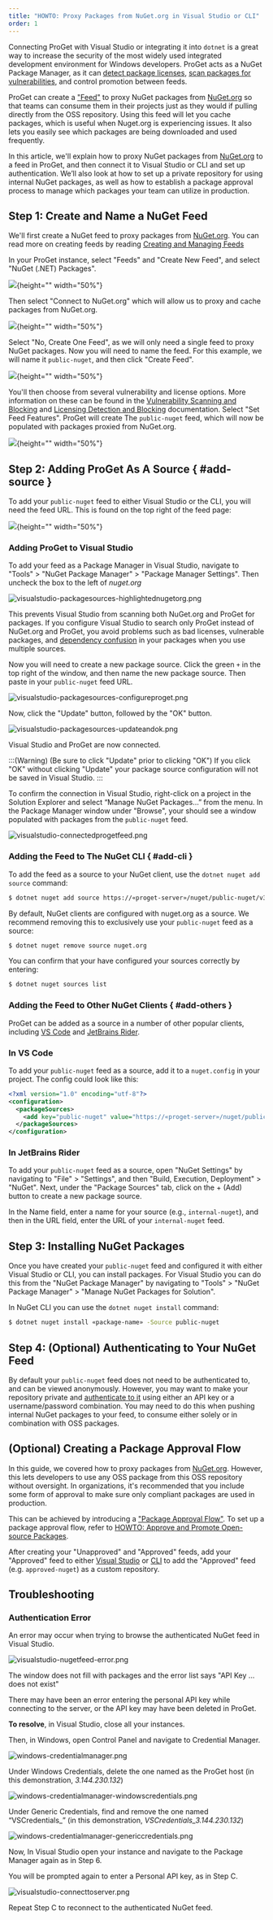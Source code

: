```yaml
---
title: "HOWTO: Proxy Packages from NuGet.org in Visual Studio or CLI"
order: 1
---
```


Connecting ProGet with Visual Studio or integrating it into `dotnet` is a great way to increase the security of the most widely used integrated development environment for Windows developers. ProGet acts as a NuGet Package Manager, as it can [detect package licenses](https://docs.inedo.com/docs/proget/sca/licenses), [scan packages for vulnerabilities](/docs/proget/sca/vulnerabilities), and control promotion between feeds.

ProGet can create a ["Feed"](/docs/proget/feeds/feed-overview) to proxy NuGet packages from [NuGet.org](https://www.nuget.org/) so that teams can consume them in their projects just as they would if pulling directly from the OSS repository. Using this feed will let you cache packages, which is useful when Nuget.org is experiencing issues. It also lets you easily see which packages are being downloaded and used frequently.

In this article, we'll explain how to proxy NuGet packages from [NuGet.org](https://www.nuget.org/) to a feed in ProGet, and then connect it to Visual Studio or CLI and set up authentication. We’ll also look at how to set up a private repository for using internal NuGet packages, as well as how to establish a package approval process to manage which packages your team can utilize in production.

## Step 1: Create and Name a NuGet Feed

We'll first create a NuGet feed to proxy packages from [NuGet.org](https://www.nuget.org/). You can read more on creating feeds by reading [Creating and Managing Feeds](/docs/proget/feeds/feed-overview#creating-and-managing-feeds)

In your ProGet instance, select "Feeds" and "Create New Feed", and select "NuGet (.NET) Packages".

![](/resources/docs/proget-newfeed-nugetselect.png){height="" width="50%"}

Then select "Connect to NuGet.org" which will allow us to proxy and cache packages from NuGet.org.

![](/resources/docs/proget-nuget-connecttoorg.png){height="" width="50%"}

Select "No, Create One Feed", as we will only need a single feed to proxy NuGet packages. Now you will need to name the feed. For this example, we will name it `public-nuget`, and then click "Create Feed".

![](/resources/docs/proget-nuget-onefeedname.png){height="" width="50%"}

You'll then choose from several vulnerability and license options. More information on these can be found in the [Vulnerability Scanning and Blocking](/docs/proget/sca/vulnerabilities) and [Licensing Detection and Blocking](https://docs.inedo.com/docs/proget/sca/licenses) documentation. Select "Set Feed Features". ProGet will create The `public-nuget` feed, which will now be populated with packages proxied from NuGet.org.

![](/resources/docs/proget-publicnuget-feed.png){height="" width="50%"}

## Step 2: Adding ProGet As A Source  { #add-source }

To add your `public-nuget` feed to either Visual Studio or the CLI, you will need the feed URL. This is found on the top right of the feed page:

![](/resources/docs/proget-nuget-public-url){height="" width="50%"}

### Adding ProGet to Visual Studio
To add your feed as a Package Manager in Visual Studio, navigate to "Tools" > "NuGet Package Manager" > "Package Manager Settings". Then uncheck the box to the left of *nuget.org*

![visualstudio-packagesources-highlightednugetorg.png](/resources/docs/visualstudio-packagesources-highlightednugetorg.png)

This prevents Visual Studio from scanning both NuGet.org and ProGet for packages. If you configure Visual Studio to search only ProGet instead of NuGet.org and ProGet, you avoid problems such as bad licenses, vulnerable packages, and [dependency confusion](https://blog.inedo.com/software-supply-chain-security/three-things) in your packages when you use multiple sources.

Now you will need to create a new package source. Click the green `+` in the top right of the window, and then name the new package source. Then paste in your `public-nuget` feed URL.

![visualstudio-packagesources-configureproget.png](/resources/docs/visualstudio-packagesources-configureproget.png)

Now, click the "Update" button, followed by the "OK" button.

![visualstudio-packagesources-updateandok.png](/resources/docs/visualstudio-packagesources-updateandok.png)

Visual Studio and ProGet are now connected.

:::(Warning) (Be sure to click "Update" prior to clicking "OK")
If you click "OK" without clicking "Update" your package source configuration will not be saved in Visual Studio.
:::

To confirm the connection in Visual Studio, right-click on a project in the Solution Explorer and select “Manage NuGet Packages…” from the menu. In the Package Manager window under "Browse", your should see a window populated with packages from the `public-nuget` feed.

![visualstudio-connectedprogetfeed.png](/resources/docs/visualstudio-connectedprogetfeed.png)

### Adding the Feed to The NuGet CLI { #add-cli }

To add the feed as a source to your NuGet client, use the `dotnet nuget add source` command:

```bash
$ dotnet nuget add source https://«proget-server»/nuget/public-nuget/v3/index.json --name public-nuget
```

By default, NuGet clients are configured with nuget.org as a source. We recommend removing this to exclusively use your `public-nuget` feed as a source:

```bash
$ dotnet nuget remove source nuget.org
```

You can confirm that your have configured your sources correctly by entering:

```bash
$ dotnet nuget sources list
```

### Adding the Feed to Other NuGet Clients { #add-others }

ProGet can be added as a source in a number of other popular clients, including [VS Code](https://code.visualstudio.com/) and [JetBrains Rider](https://www.jetbrains.com/rider/).

### In VS Code

To add your `public-nuget` feed as a source, add it to a `nuget.config` in your project. The config could look like this:

```xml
<?xml version="1.0" encoding="utf-8"?>
<configuration>
  <packageSources>
    <add key="public-nuget" value="https://«proget-server»/nuget/public-nuget/v3/index.json" />
  </packageSources>
</configuration>
```

### In JetBrains Rider

To add your `public-nuget` feed as a source, open "NuGet Settings" by navigating to "File" > "Settings", and then "Build, Execution, Deployment" > "NuGet". Next, under the "Package Sources" tab, click on the + (Add) button to create a new package source.

In the Name field, enter a name for your source (e.g., `internal-nuget`), and then in the URL field, enter the URL of your `internal-nuget` feed. 

## Step 3: Installing NuGet Packages

Once you have created your `public-nuget` feed and configured it with either Visual Studio or CLI, you can install packages. For Visual Studio you can do this from the "NuGet Package Manager" by navigating to "Tools" > "NuGet Package Manager" > "Manage NuGet Packages for Solution".

In NuGet CLI you can use the `dotnet nuget install` command:

```bash
$ dotnet nuget install «package-name» -Source public-nuget
```

## Step 4: (Optional) Authenticating to Your NuGet Feed

By default your `public-nuget` feed does not need to be authenticated to, and can be viewed anonymously. However, you may want to make your repository private and [authenticate to it](/docs/proget/feeds/nuget#authenticating-to-nuget-feeds) using either an API key or a username/password combination. You may need to do this when pushing internal NuGet packages to your feed, to consume either solely or in combination with OSS packages. 

## (Optional) Creating a Package Approval Flow

In this guide, we covered how to proxy packages from [NuGet.org](https://www.nuget.org/). However, this lets developers to use any OSS package from this OSS repository without oversight. In organizations, it's recommended that you include some form of approval to make sure only compliant packages are used in production. 

This can be achieved by introducing a ["Package Approval Flow"](/docs/proget/packages/package-promotion). To set up a package approval flow, refer to [HOWTO: Approve and Promote Open-source Packages](/docs/proget/packages/package-promotion/proget-howto-promote-packages). 

After creating your "Unapproved" and "Approved" feeds, add your "Approved" feed to either [Visual Studio](#add-visual-studio) or [CLI](#add-cli) to add the "Approved" feed (e.g. `approved-nuget`) as a custom repository.

## Troubleshooting

### Authentication Error

An error may occur when trying to browse the authenticated NuGet feed in Visual Studio.

![visualstudio-nugetfeed-error.png](/resources/docs/visualstudio-nugetfeed-error.png)

The window does not fill with packages and the error list says "API Key ... does not exist"

There may have been an error entering the personal API key while connecting to the server, or the API key may have been deleted in ProGet.

**To resolve**, in Visual Studio, close all your instances.

Then, in Windows, open Control Panel and navigate to Credential Manager.

![windows-credentialmanager.png](/resources/docs/windows-credentialmanager.png)

Under Windows Credentials, delete the one named as the ProGet host (in this demonstration, *3.144.230.132*)

![windows-credentialmanager-windowscredentials.png](/resources/docs/windows-credentialmanager-windowscredentials.png)

Under Generic Credentials, find and remove the one named “VSCredentials_<progethost>” (in this demonstration, *VSCredentials_3.144.230.132*)

![windows-credentialmanager-genericcredentials.png](/resources/docs/windows-credentialmanager-genericcredentials.png)

Now, In Visual Studio open your instance and navigate to the Package Manager again as in Step 6. 

You will be prompted again to enter a Personal API key, as in Step C. 

![visualstudio-connecttoserver.png](/resources/docs/visualstudio-connecttoserver.png)

Repeat Step C to reconnect to the authenticated NuGet feed. 